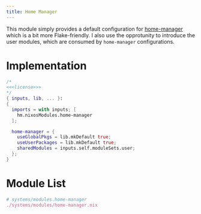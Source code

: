 ```yaml
---
title: Home Manager
---
```

This module simply provides a default configuration for [home-manager](https://github.com/nix-community/home-manager) which is a bit more Flake-friendly. I also use the opprotunity to introduce the user modules, which are consumed by `home-manager` configurations.

# Implementation
```nix systems/modules/home-manager.nix
/*
<<<license>>>
*/
{ inputs, lib, ... }:
{
  imports = with inputs; [
    hm.nixosModules.home-manager
  ];

  home-manager = {
    useGlobalPkgs = lib.mkDefault true;
    useUserPackages = lib.mkDefault true;
    sharedModules = inputs.self.moduleSets.user;
  };
}
```

# Module List
```nix "systems/modules" +=
# systems/modules.home-manager
./systems/modules/home-manager.nix
```

